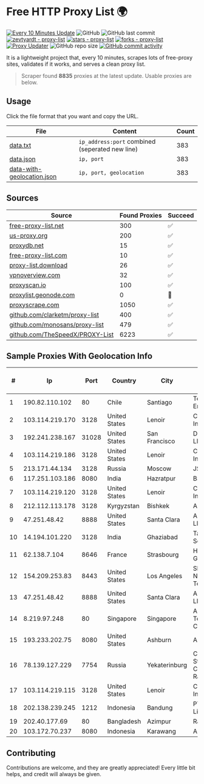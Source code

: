 
# Free HTTP Proxy List 🌍

[![Every 10 Minutes Update](https://github.com/mertguvencli/http-proxy-list/actions/workflows/main.yml/badge.svg?branch=main)](https://github.com/mertguvencli/http-proxy-list/actions/workflows/main.yml)
![GitHub](https://img.shields.io/github/license/mertguvencli/http-proxy-list)
![GitHub last commit](https://img.shields.io/github/last-commit/mertguvencli/http-proxy-list)
[![zevtyardt - proxy-list](https://img.shields.io/static/v1?label=zevtyardt&message=proxy-list&color=blue&logo=github)](https://github.com/zevtyardt/proxy-list "Go to GitHub repo")
[![stars - proxy-list](https://img.shields.io/github/stars/zevtyardt/proxy-list?style=social)](https://github.com/zevtyardt/proxy-list)
[![forks - proxy-list](https://img.shields.io/github/forks/zevtyardt/proxy-list?style=social)](https://github.com/zevtyardt/proxy-list)
[![Proxy Updater](https://github.com/zevtyardt/proxy-list/workflows/Proxy%20Updater/badge.svg)](https://github.com/zevtyardt/proxy-list/actions?query=workflow:"Proxy+Updater")
![GitHub repo size](https://img.shields.io/github/repo-size/zevtyardt/proxy-list)
[![GitHub commit activity](https://img.shields.io/github/commit-activity/m/zevtyardt/proxy-list?logo=commits)](https://github.com/zevtyardt/proxy-list/commits/main)

It is a lightweight project that, every 10 minutes, scrapes lots of free-proxy sites, validates if it works, and serves a clean proxy list.

> Scraper found **8835** proxies at the latest update. Usable proxies are below.

## Usage

Click the file format that you want and copy the URL.

|File|Content|Count|
|----|-------|-----|
|[data.txt](https://raw.githubusercontent.com/mertguvencli/http-proxy-list/main/proxy-list/data.txt)|`ip_address:port` combined (seperated new line)|383|
|[data.json](https://raw.githubusercontent.com/mertguvencli/http-proxy-list/main/proxy-list/data.json)|`ip, port`|383|
|[data-with-geolocation.json](https://raw.githubusercontent.com/mertguvencli/http-proxy-list/main/proxy-list/data-with-geolocation.json)|`ip, port, geolocation`|383|

## Sources

|Source|Found Proxies|Succeed|
|------|-------------|-------|
|[free-proxy-list.net](https://free-proxy-list.net)|300|✅|
|[us-proxy.org](https://www.us-proxy.org)|200|✅|
|[proxydb.net](http://proxydb.net)|15|✅|
|[free-proxy-list.com](https://free-proxy-list.com/?page=&port=&type%5B%5D=http&type%5B%5D=https&up_time=0&search=Search)|10|✅|
|[proxy-list.download](https://www.proxy-list.download/HTTP)|26|✅|
|[vpnoverview.com](https://vpnoverview.com/privacy/anonymous-browsing/free-proxy-servers)|32|✅|
|[proxyscan.io](https://www.proxyscan.io)|100|✅|
|[proxylist.geonode.com](https://proxylist.geonode.com/api/proxy-list?limit=300&page=1&sort_by=lastChecked&sort_type=desc&protocols=http,https)|0|🚫|
|[proxyscrape.com](https://api.proxyscrape.com/v2/?request=displayproxies&protocol=http&timeout=10000&country=all&ssl=all&anonymity=all)|1050|✅|
|[github.com/clarketm/proxy-list](https://raw.githubusercontent.com/clarketm/proxy-list/master/proxy-list-raw.txt)|400|✅|
|[github.com/monosans/proxy-list](https://raw.githubusercontent.com/monosans/proxy-list/main/proxies/http.txt)|479|✅|
|[github.com/TheSpeedX/PROXY-List](https://raw.githubusercontent.com/TheSpeedX/PROXY-List/master/http.txt)|6223|✅|


## Sample Proxies With Geolocation Info

|#|Ip|Port|Country|City|Internet Service Provider|
|-|--|----|-------|----|-------------------------|
|1|190.82.110.102|80|Chile|Santiago|Telefonica Empresas|
|2|103.114.219.170|3128|United States|Lenoir|Centrilogic, Inc.|
|3|192.241.238.167|31028|United States|San Francisco|DigitalOcean, LLC|
|4|103.114.219.186|3128|United States|Lenoir|Centrilogic, Inc.|
|5|213.171.44.134|3128|Russia|Moscow|JSC Comcor|
|6|117.251.103.186|8080|India|Hazratpur|BSNL Internet|
|7|103.114.219.120|3128|United States|Lenoir|Centrilogic, Inc.|
|8|212.112.113.178|3128|Kyrgyzstan|Bishkek|AkNet|
|9|47.251.48.42|8888|United States|Santa Clara|Alibaba.com LLC|
|10|14.194.101.220|3128|India|Ghaziabad|Tata Tele Services GSM|
|11|62.138.7.104|8646|France|Strasbourg|Host Europe Group|
|12|154.209.253.83|8443|United States|Los Angeles|Shanghai Ruisu Network Technology|
|13|47.251.48.42|8888|United States|Santa Clara|Alibaba.com LLC|
|14|8.219.97.248|80|Singapore|Singapore|Alibaba (US) Technology Co., Ltd.|
|15|193.233.202.75|8080|United States|Ashburn|Alexhost SRL|
|16|78.139.127.229|7754|Russia|Yekaterinburg|Closed Joint Stock Company Radiotelephone|
|17|103.114.219.115|3128|United States|Lenoir|Centrilogic, Inc.|
|18|202.138.239.245|1212|Indonesia|Bandung|PT Melvar Lintasnusa|
|19|202.40.177.69|80|Bangladesh|Azimpur|Ranks ITT|
|20|103.172.70.237|8080|Indonesia|Karawang|AZNET|



## Contributing

Contributions are welcome, and they are greatly appreciated! Every
little bit helps, and credit will always be given.

